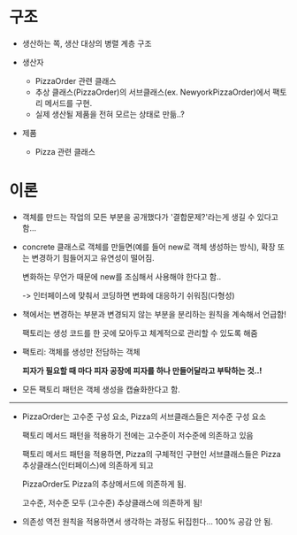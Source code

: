 # 구조
- 생산하는 쪽, 생산 대상의 병렬 계층 구조


- 생산자
  - PizzaOrder 관련 클래스
  - 추상 클래스(PizzaOrder)의 서브클래스(ex. NewyorkPizzaOrder)에서 팩토리 메서드를 구현.
  - 실제 생산될 제품을 전혀 모르는 상태로 만듦..?
- 제품
  - Pizza 관련 클래스


# 이론
- 객체를 만드는 작업의 모든 부분을 공개했다가 '결합문제?'라는게 생길 수 있다고 함... 

- concrete 클래스로 객체를 만들면(예를 들어 new로 객체 생성하는 방식), 확장 또는 변경하기 힘들어지고 유연성이 떨어짐.

  변화하는 무언가 때문에 new를 조심해서 사용해야 한다고 함..

  -> 인터페이스에 맞춰서 코딩하면 변화에 대응하기 쉬워짐(다형성)


- 책에서는 변경하는 부분과 변경되지 않는 부분을 분리하는 원칙을 계속해서 언급함!

  팩토리는 생성 코드를 한 곳에 모아두고 체계적으로 관리할 수 있도록 해줌


- 팩토리: 객체를 생성만 전담하는 객체
  
  **피자가 필요할 때 마다 피자 공장에 피자를 하나 만들어달라고 부탁하는 것..!**

- 모든 팩토리 패턴은 객체 생성을 캡슐화한다고 함.

---
- PizzaOrder는 고수준 구성 요소, Pizza의 서브클래스들은 저수준 구성 요소 

  팩토리 메서드 패턴을 적용하기 전에는 고수준이 저수준에 의존하고 있음

  팩토리 메서드 패턴을 적용하면, Pizza의 구체적인 구현인 서브클래스들은 Pizza 추상클래스(인터페이스)에 의존하게 되고

  PizzaOrder도 Pizza의 추상메서드에 의존하게 됨.

  고수준, 저수준 모두 (고수준) 추상클래스에 의존하게 됨!


- 의존성 역전 원칙을 적용하면서 생각하는 과정도 뒤집힌다... 100% 공감 안 됨.

  


